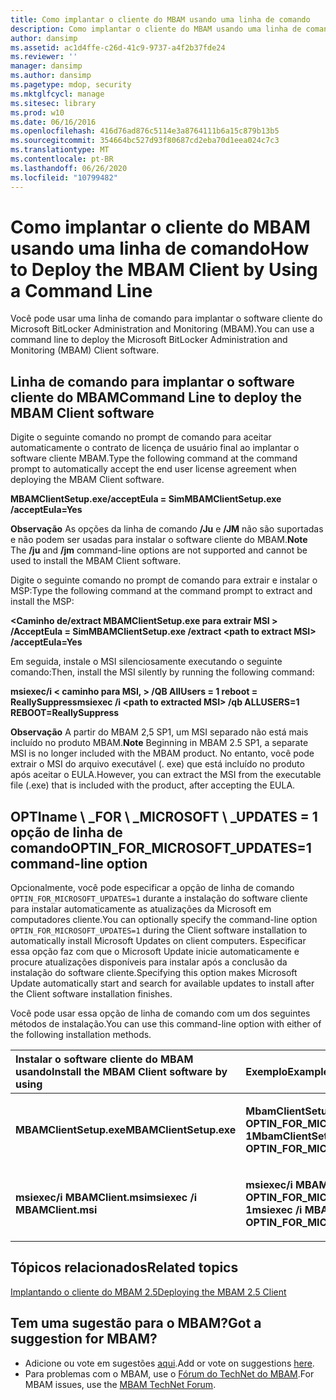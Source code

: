 ```yaml
---
title: Como implantar o cliente do MBAM usando uma linha de comando
description: Como implantar o cliente do MBAM usando uma linha de comando
author: dansimp
ms.assetid: ac1d4ffe-c26d-41c9-9737-a4f2b37fde24
ms.reviewer: ''
manager: dansimp
ms.author: dansimp
ms.pagetype: mdop, security
ms.mktglfcycl: manage
ms.sitesec: library
ms.prod: w10
ms.date: 06/16/2016
ms.openlocfilehash: 416d76ad876c5114e3a8764111b6a15c879b13b5
ms.sourcegitcommit: 354664bc527d93f80687cd2eba70d1eea024c7c3
ms.translationtype: MT
ms.contentlocale: pt-BR
ms.lasthandoff: 06/26/2020
ms.locfileid: "10799482"
---
```

# <span data-ttu-id="a7317-103">Como implantar o cliente do MBAM usando uma linha de comando</span><span class="sxs-lookup"><span data-stu-id="a7317-103">How to Deploy the MBAM Client by Using a Command Line</span></span>


<span data-ttu-id="a7317-104">Você pode usar uma linha de comando para implantar o software cliente do Microsoft BitLocker Administration and Monitoring (MBAM).</span><span class="sxs-lookup"><span data-stu-id="a7317-104">You can use a command line to deploy the Microsoft BitLocker Administration and Monitoring (MBAM) Client software.</span></span>

## <span data-ttu-id="a7317-105">Linha de comando para implantar o software cliente do MBAM</span><span class="sxs-lookup"><span data-stu-id="a7317-105">Command Line to deploy the MBAM Client software</span></span>


<span data-ttu-id="a7317-106">Digite o seguinte comando no prompt de comando para aceitar automaticamente o contrato de licença de usuário final ao implantar o software cliente MBAM.</span><span class="sxs-lookup"><span data-stu-id="a7317-106">Type the following command at the command prompt to automatically accept the end user license agreement when deploying the MBAM Client software.</span></span>

**<span data-ttu-id="a7317-107">MBAMClientSetup.exe/acceptEula = Sim</span><span class="sxs-lookup"><span data-stu-id="a7317-107">MBAMClientSetup.exe /acceptEula=Yes</span></span>**

<span data-ttu-id="a7317-108">**Observação**  As opções da linha de comando **/Ju** e **/JM** não são suportadas e não podem ser usadas para instalar o software cliente do MBAM.</span><span class="sxs-lookup"><span data-stu-id="a7317-108">**Note** The **/ju** and **/jm** command-line options are not supported and cannot be used to install the MBAM Client software.</span></span>

 

<span data-ttu-id="a7317-109">Digite o seguinte comando no prompt de comando para extrair e instalar o MSP:</span><span class="sxs-lookup"><span data-stu-id="a7317-109">Type the following command at the command prompt to extract and install the MSP:</span></span>

**<span data-ttu-id="a7317-110">&lt;Caminho de/extract MBAMClientSetup.exe para extrair MSI &gt; /AcceptEula = Sim</span><span class="sxs-lookup"><span data-stu-id="a7317-110">MBAMClientSetup.exe /extract &lt;path to extract MSI&gt; /acceptEula=Yes</span></span>**

<span data-ttu-id="a7317-111">Em seguida, instale o MSI silenciosamente executando o seguinte comando:</span><span class="sxs-lookup"><span data-stu-id="a7317-111">Then, install the MSI silently by running the following command:</span></span>

**<span data-ttu-id="a7317-112">msiexec/i &lt; caminho para MSI, &gt; /QB AllUsers = 1 reboot = ReallySuppress</span><span class="sxs-lookup"><span data-stu-id="a7317-112">msiexec /i &lt;path to extracted MSI&gt; /qb ALLUSERS=1 REBOOT=ReallySuppress</span></span>**

<span data-ttu-id="a7317-113">**Observação**  A partir do MBAM 2,5 SP1, um MSI separado não está mais incluído no produto MBAM.</span><span class="sxs-lookup"><span data-stu-id="a7317-113">**Note** Beginning in MBAM 2.5 SP1, a separate MSI is no longer included with the MBAM product.</span></span> <span data-ttu-id="a7317-114">No entanto, você pode extrair o MSI do arquivo executável (. exe) que está incluído no produto após aceitar o EULA.</span><span class="sxs-lookup"><span data-stu-id="a7317-114">However, you can extract the MSI from the executable file (.exe) that is included with the product, after accepting the EULA.</span></span>

 

## <a href="" id="optin-for-microsoft-updates-1-command-line-option"></a><span data-ttu-id="a7317-115">OPTIname \ _FOR \ _MICROSOFT \ _UPDATES = 1 opção de linha de comando</span><span class="sxs-lookup"><span data-stu-id="a7317-115">OPTIN\_FOR\_MICROSOFT\_UPDATES=1 command-line option</span></span>


<span data-ttu-id="a7317-116">Opcionalmente, você pode especificar a opção de linha de comando `OPTIN_FOR_MICROSOFT_UPDATES=1` durante a instalação do software cliente para instalar automaticamente as atualizações da Microsoft em computadores cliente.</span><span class="sxs-lookup"><span data-stu-id="a7317-116">You can optionally specify the command-line option `OPTIN_FOR_MICROSOFT_UPDATES=1` during the Client software installation to automatically install Microsoft Updates on client computers.</span></span> <span data-ttu-id="a7317-117">Especificar essa opção faz com que o Microsoft Update inicie automaticamente e procure atualizações disponíveis para instalar após a conclusão da instalação do software cliente.</span><span class="sxs-lookup"><span data-stu-id="a7317-117">Specifying this option makes Microsoft Update automatically start and search for available updates to install after the Client software installation finishes.</span></span>

<span data-ttu-id="a7317-118">Você pode usar essa opção de linha de comando com um dos seguintes métodos de instalação.</span><span class="sxs-lookup"><span data-stu-id="a7317-118">You can use this command-line option with either of the following installation methods.</span></span>

<table>
<colgroup>
<col width="50%" />
<col width="50%" />
</colgroup>
<thead>
<tr class="header">
<th align="left"><span data-ttu-id="a7317-119">Instalar o software cliente do MBAM usando</span><span class="sxs-lookup"><span data-stu-id="a7317-119">Install the MBAM Client software by using</span></span></th>
<th align="left"><span data-ttu-id="a7317-120">Exemplo</span><span class="sxs-lookup"><span data-stu-id="a7317-120">Example</span></span></th>
</tr>
</thead>
<tbody>
<tr class="odd">
<td align="left"><p><strong><span data-ttu-id="a7317-121">MBAMClientSetup.exe</span><span class="sxs-lookup"><span data-stu-id="a7317-121">MBAMClientSetup.exe</span></span></strong></p></td>
<td align="left"><p><strong><span data-ttu-id="a7317-122">MbamClientSetup.exe OPTIN_FOR_MICROSOFT_UPDATES = 1</span><span class="sxs-lookup"><span data-stu-id="a7317-122">MbamClientSetup.exe OPTIN_FOR_MICROSOFT_UPDATES=1</span></span></strong></p></td>
</tr>
<tr class="even">
<td align="left"><p><strong><span data-ttu-id="a7317-123">msiexec/i MBAMClient.msi</span><span class="sxs-lookup"><span data-stu-id="a7317-123">msiexec /i MBAMClient.msi</span></span></strong></p></td>
<td align="left"><p><strong><span data-ttu-id="a7317-124">msiexec/i MBAMClient.msi OPTIN_FOR_MICROSOFT_UPDATES = 1</span><span class="sxs-lookup"><span data-stu-id="a7317-124">msiexec /i MBAMClient.msi OPTIN_FOR_MICROSOFT_UPDATES=1</span></span></strong></p></td>
</tr>
</tbody>
</table>

 


## <span data-ttu-id="a7317-125">Tópicos relacionados</span><span class="sxs-lookup"><span data-stu-id="a7317-125">Related topics</span></span>


[<span data-ttu-id="a7317-126">Implantando o cliente do MBAM 2.5</span><span class="sxs-lookup"><span data-stu-id="a7317-126">Deploying the MBAM 2.5 Client</span></span>](deploying-the-mbam-25-client.md)

 

 
## <span data-ttu-id="a7317-127">Tem uma sugestão para o MBAM?</span><span class="sxs-lookup"><span data-stu-id="a7317-127">Got a suggestion for MBAM?</span></span>
- <span data-ttu-id="a7317-128">Adicione ou vote em sugestões [aqui](http://mbam.uservoice.com/forums/268571-microsoft-bitlocker-administration-and-monitoring).</span><span class="sxs-lookup"><span data-stu-id="a7317-128">Add or vote on suggestions [here](http://mbam.uservoice.com/forums/268571-microsoft-bitlocker-administration-and-monitoring).</span></span> 
- <span data-ttu-id="a7317-129">Para problemas com o MBAM, use o [Fórum do TechNet do MBAM](https://social.technet.microsoft.com/Forums/home?forum=mdopmbam).</span><span class="sxs-lookup"><span data-stu-id="a7317-129">For MBAM issues, use the [MBAM TechNet Forum](https://social.technet.microsoft.com/Forums/home?forum=mdopmbam).</span></span>




